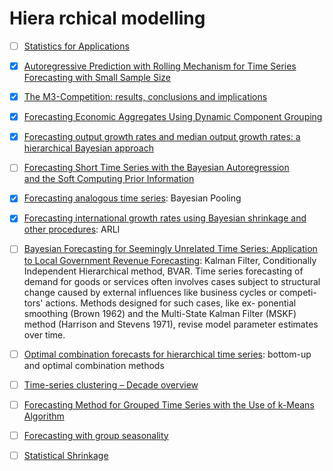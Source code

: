 # Hiera rchical modelling

- [ ] [Statistics for Applications](https://ocw.mit.edu/courses/mathematics/18-650-statistics-for-applications-fall-2016/lecture-slides/)


- [x] [Autoregressive Prediction with Rolling Mechanism for Time Series Forecasting with Small Sample Size](https://www.hindawi.com/journals/mpe/2014/572173/)

- [x] [The M3-Competition: results, conclusions and implications](https://pdfs.semanticscholar.org/8461/b79f9747a0caee85522c49bd4655c64e10fb.pdf)

- [x] [Forecasting Economic Aggregates Using Dynamic Component Grouping](https://mpra.ub.uni-muenchen.de/81585/1/MPRA_paper_81585.pdf)

- [x] [Forecasting output growth rates and median output growth rates: a hierarchical Bayesian approach](https://onlinelibrary.wiley.com/doi/pdf/10.1002/for.800)

- [ ] [Forecasting Short Time Series
with the Bayesian Autoregression                
and the Soft Computing Prior Information](https://link.springer.com/chapter/10.1007/978-3-319-10765-3_10)

- [x] [Forecasting analogous time series](http://citeseerx.ist.psu.edu/viewdoc/download?doi=10.1.1.519.6011&rep=rep1&type=pdf): Bayesian Pooling


- [x] [Forecasting international growth rates using Bayesian shrinkage and other procedures](https://www.sciencedirect.com/science/article/pii/0304407689900365): ARLI


- [ ] [Bayesian Forecasting for Seemingly Unrelated Time Series: Application to Local Government Revenue Forecasting](https://www.jstor.org/stable/2632644?seq=1#page_scan_tab_contents):
Kalman Filter,  Conditionally Independent Hierarchical method,  BVAR.  Time series forecasting of demand for goods or services
 often involves cases subject to structural change caused
 by external influences like business cycles or competi-
 tors' actions. Methods designed for such cases, like ex-
 ponential smoothing (Brown 1962) and the Multi-State
 Kalman Filter (MSKF) method (Harrison and Stevens
 1971), revise model parameter estimates over time.

- [ ] [Optimal combination forecasts for hierarchical time series](https://robjhyndman.com/papers/Hierarchical6.pdf):  bottom-up and optimal combination methods


- [ ] [Time-series clustering – Decade overview](https://www.sciencedirect.com/science/article/abs/pii/S0306437915000733) 


- [ ] [Forecasting Method for Grouped Time Series with the Use of k-Means Algorithm](https://arxiv.org/pdf/1509.04705.pdf)



- [ ] [Forecasting with group seasonality](https://pure.tue.nl/ws/files/1718873/200610743.pdf)


- [ ] [Statistical Shrinkage](https://eranraviv.com/shrinkage-in-statistics/)



